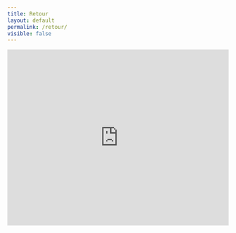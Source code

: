 ```yaml
---
title: Retour
layout: default
permalink: /retour/
visible: false
---
```


<iframe width="100%" height="400px"
src="https://www.watchisup.fr/compte-a-rebours/embed/retour-france-2018-08-05-09-00?backgroundcolor=&color="
frameborder="0" allowfullscreen></iframe>

